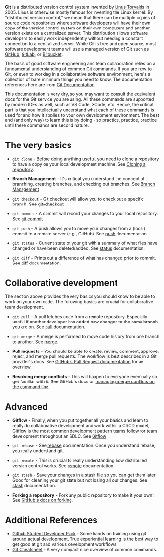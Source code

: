 **Git** is a distributed version control system invented by [Linus Torvalds](https://en.wikipedia.org/wiki/Linus_Torvalds) in 2005. Linus is otherwise mostly famous for inventing the Linux kernel. By "distributed version control," we mean that there can be multiple copies of source code repositories where software developers will have their own copy of the version control system on their own computers and another version exists on a centralized server. This distribution allows software developers to easily work independently without needing a constant connection to a centralized server. While Git is free and open source, most software development teams will use a managed version of Git such as [GitHub](https://github.com/), [GitLab](https://about.gitlab.com/), or [Bitbucket](https://bitbucket.org/).

The basis of good software engineering and team collaboration relies on a fundamental understanding of common Git commands. If you are new to Git, or even to working in a collaborative software environment, here's a collection of bare minimum things you need to know. The documentation references here are from [Git Documentation](https://git-scm.com/docs/).

This documentation is very dry, so you may want to consult the equivalent docs for the Git service you are using. All these commands are supported by modern IDEs as well, such as VS Code, XCode, etc. Hence, the critical part is that you intellectually understand what each of these commands is used for and how it applies to your own development environment. The best and (and only way) to learn this is by doing - so practice, practice, practice until these commands are second nature.

# The very basics

* `git clone` - Before doing anything useful, you need to clone a repository to have a copy on your local development machine. See [Cloning a repository](https://git-scm.com/docs/git-clone).

* **Branch Management** - It's critical you understand the concept of branching, creating branches, and checking out branches. See [Branch Management](https://git-scm.com/book/en/v2/Git-Branching-Branch-Management)

* `git checkout` - Git checkout will allow you to check out a specific branch. See [git-checkout](https://git-scm.com/docs/git-checkout)

* `git commit` - A commit will record your changes to your local repository. See [git commit](https://git-scm.com/docs/git-commit)

* `git push` - A push allows you to move your changes from a (local) commit to a remote server (e.g., GitHub). See [push](https://git-scm.com/docs/git-push) documentation.

* `git status` - Current state of your git with a summary of what files have changed or have been deleted/added. See [status](https://git-scm.com/docs/git-status) documentation.

* `git diff` - Prints out a difference of what has changed prior to commit. See [diff](https://git-scm.com/docs/git-diff) documentation.  

# Collaborative development

The section above provides the very basics you should know to be able to work on your own code. The following basics are crucial for collaborative team development.

* `git pull` - A pull fetches code from a remote repository. Especially useful if another developer has added new changes to the same branch you are on. See [pull](https://git-scm.com/docs/git-pull) documentation.

* `git merge` - A merge is performed to move code history from one branch to another. See [merge](https://git-scm.com/docs/git-merge).

* **Pull requests** - You should be able to create, review, comment, approve, reject, and merge pull requests. The workflow is best described in a Git provider's docs. See [GitHub's Pull Request documentation](https://docs.github.com/en/pull-requests/collaborating-with-pull-requests/proposing-changes-to-your-work-with-pull-requests/about-pull-requests) for an overview.

* **Resolving merge conflicts** - This will happen to everyone eventually so get familiar with it. See GitHub's docs on [managing merge conflicts on the command line](https://docs.github.com/en/pull-requests/collaborating-with-pull-requests/addressing-merge-conflicts/resolving-a-merge-conflict-using-the-command-line).

# Advanced

* **Gitflow** - Finally, when you put together all your basics and learn to really do collaborative development and work within a CI/CD model, Gitflow is the most common development pattern teams follow for team development throughout an SDLC. See [Gitflow](http://datasift.github.io/gitflow/IntroducingGitFlow.html)

* `git rebase` - See [rebase](https://git-scm.com/docs/git-rebase) documentation. Once you understand rebase, you really understand git.

* `git remote` - This is crucial to really understanding how distributed version control works. See [remote](https://git-scm.com/docs/git-remote) documentation.

* `git stash` - Save your changes in a stash file so you can get them later. Good for cleaning your git state but not losing all our changes. See [stash](https://git-scm.com/docs/git-stash) documentation. 

* **Forking a repository** - Fork any public repository to make it your own! See [GitHub's docs on forking](https://docs.github.com/en/get-started/quickstart/fork-a-repo).

# Additional References

* [Github Student Developer Pack](https://education.github.com/pack) - Some hands on training using git around actual development. True experiential learning is the best way to get good at git and various development workflows.
* [Git Cheatsheet](https://education.github.com/git-cheat-sheet-education.pdf) - A very compact nice overview of common commands.
